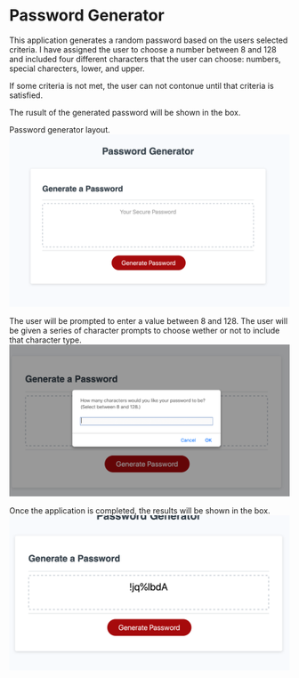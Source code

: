 # Password Generator 
This application generates a random password based on the users selected criteria. I have assigned the user to choose a number between 8 and 128 and included four different characters that the user can choose: numbers, special charecters, lower, and upper.

If some criteria is not met, the user can not contonue until that criteria is satisfied. 

The rusult of the generated password will be shown in the box. 

Password generator layout. 
![The Password Generator application displays a red button to "Generate Password".](images/password_generator.png)

The user will be prompted to enter a value between 8 and 128. The user will be given a series of character prompts to choose wether or not to include that character type. 
![Once the button is pressed, then a series of prompts will show.](images/password_enter_input.png)

Once the application is completed, the results will be shown in the box. 
![Its complete when the results is shown in the box.](images/password_result.png)